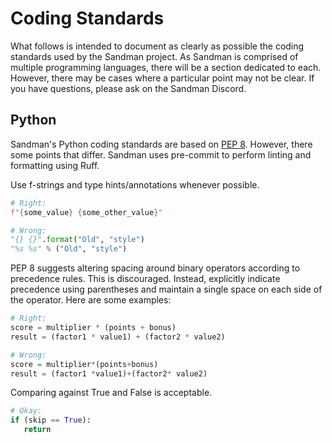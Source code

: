 # Coding Standards

What follows is intended to document as clearly as possible the coding standards used by the Sandman project. As Sandman is comprised of multiple programming languages, there will be a section dedicated to each. However, there may be cases where a particular point may not be clear. If you have questions, please ask on the Sandman Discord.

## Python

Sandman's Python coding standards are based on [PEP 8](https://peps.python.org/pep-0008/). However, there some points that differ. Sandman uses pre-commit to perform linting and formatting using Ruff.

Use f-strings and type hints/annotations whenever possible.

```python
# Right:
f"{some_value} {some_other_value}"
```

```python
# Wrong:
"{} {}".format("Old", "style")
"%s %s" % ("Old", "style")
```

PEP 8 suggests altering spacing around binary operators according to precedence rules. This is discouraged. Instead, explicitly indicate precedence using parentheses and maintain a single space on each side of the operator. Here are some examples:

```python
# Right:
score = multiplier * (points + bonus)
result = (factor1 * value1) + (factor2 * value2)
```

```python
# Wrong:
score = multiplier*(points+bonus)
result = (factor1 *value1)+(factor2* value2)
```

Comparing against True and False is acceptable.


```python
# Okay:
if (skip == True):
   return
```

